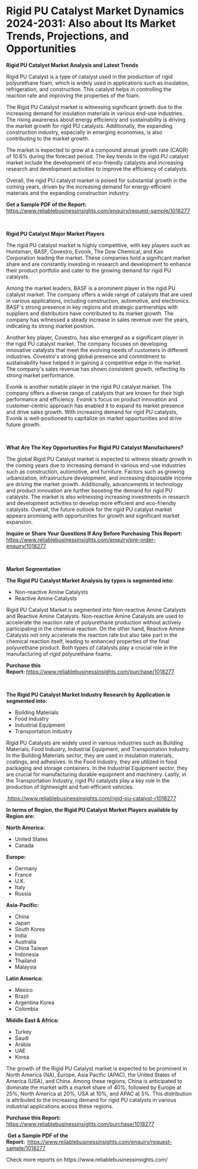 <p><h1>Rigid PU Catalyst Market Dynamics 2024-2031: Also about Its Market Trends, Projections, and Opportunities</h1></p><p><strong>Rigid PU Catalyst Market Analysis and Latest Trends</strong></p>
<p><p>Rigid PU Catalyst is a type of catalyst used in the production of rigid polyurethane foam, which is widely used in applications such as insulation, refrigeration, and construction. This catalyst helps in controlling the reaction rate and improving the properties of the foam.</p><p>The Rigid PU Catalyst market is witnessing significant growth due to the increasing demand for insulation materials in various end-use industries. The rising awareness about energy efficiency and sustainability is driving the market growth for rigid PU catalysts. Additionally, the expanding construction industry, especially in emerging economies, is also contributing to the market growth.</p><p>The market is expected to grow at a compound annual growth rate (CAGR) of 10.6% during the forecast period. The key trends in the rigid PU catalyst market include the development of eco-friendly catalysts and increasing research and development activities to improve the efficiency of catalysts.</p><p>Overall, the rigid PU catalyst market is poised for substantial growth in the coming years, driven by the increasing demand for energy-efficient materials and the expanding construction industry.</p></p>
<p><strong>Get a Sample PDF of the Report:&nbsp;</strong> <a href="https://www.reliablebusinessinsights.com/enquiry/request-sample/1018277">https://www.reliablebusinessinsights.com/enquiry/request-sample/1018277</a></p>
<p>&nbsp;</p>
<p><strong>Rigid PU Catalyst Major Market Players</strong></p>
<p><p>The rigid PU catalyst market is highly competitive, with key players such as Huntsman, BASF, Covestro, Evonik, The Dow Chemical, and Kao Corporation leading the market. These companies hold a significant market share and are constantly investing in research and development to enhance their product portfolio and cater to the growing demand for rigid PU catalysts.</p><p>Among the market leaders, BASF is a prominent player in the rigid PU catalyst market. The company offers a wide range of catalysts that are used in various applications, including construction, automotive, and electronics. BASF's strong presence in key regions and strategic partnerships with suppliers and distributors have contributed to its market growth. The company has witnessed a steady increase in sales revenue over the years, indicating its strong market position.</p><p>Another key player, Covestro, has also emerged as a significant player in the rigid PU catalyst market. The company focuses on developing innovative catalysts that meet the evolving needs of customers in different industries. Covestro's strong global presence and commitment to sustainability have helped it in gaining a competitive edge in the market. The company's sales revenue has shown consistent growth, reflecting its strong market performance.</p><p>Evonik is another notable player in the rigid PU catalyst market. The company offers a diverse range of catalysts that are known for their high performance and efficiency. Evonik's focus on product innovation and customer-centric approach has enabled it to expand its market presence and drive sales growth. With increasing demand for rigid PU catalysts, Evonik is well-positioned to capitalize on market opportunities and drive future growth.</p></p>
<p>&nbsp;</p>
<p><strong>What Are The Key Opportunities For Rigid PU Catalyst Manufacturers?</strong></p>
<p><p>The global Rigid PU Catalyst market is expected to witness steady growth in the coming years due to increasing demand in various end-use industries such as construction, automotive, and furniture. Factors such as growing urbanization, infrastructure development, and increasing disposable income are driving the market growth. Additionally, advancements in technology and product innovation are further boosting the demand for rigid PU catalysts. The market is also witnessing increasing investments in research and development activities to develop more efficient and eco-friendly catalysts. Overall, the future outlook for the rigid PU catalyst market appears promising with opportunities for growth and significant market expansion.</p></p>
<p><strong>Inquire or Share Your Questions If Any Before Purchasing This Report:</strong> <a href="https://www.reliablebusinessinsights.com/enquiry/pre-order-enquiry/1018277">https://www.reliablebusinessinsights.com/enquiry/pre-order-enquiry/1018277</a></p>
<p>&nbsp;</p>
<p><strong>Market Segmentation</strong></p>
<p><strong>The Rigid PU Catalyst Market Analysis by types is segmented into:</strong></p>
<p><ul><li>Non-reactive Amine Catalysts</li><li>Reactive Amine Catalysts</li></ul></p>
<p><p>Rigid PU Catalyst Market is segmented into Non-reactive Amine Catalysts and Reactive Amine Catalysts. Non-reactive Amine Catalysts are used to accelerate the reaction rate of polyurethane production without actively participating in the chemical reaction. On the other hand, Reactive Amine Catalysts not only accelerate the reaction rate but also take part in the chemical reaction itself, leading to enhanced properties of the final polyurethane product. Both types of catalysts play a crucial role in the manufacturing of rigid polyurethane foams.</p></p>
<p><strong>Purchase this Report:&nbsp;</strong><a href="https://www.reliablebusinessinsights.com/purchase/1018277">https://www.reliablebusinessinsights.com/purchase/1018277</a></p>
<p>&nbsp;</p>
<p><strong>The Rigid PU Catalyst Market Industry Research by Application is segmented into:</strong></p>
<p><ul><li>Building Materials</li><li>Food Industry</li><li>Industrial Equipment</li><li>Transportation Industry</li></ul></p>
<p><p>Rigid PU Catalysts are widely used in various industries such as Building Materials, Food Industry, Industrial Equipment, and Transportation Industry. In the Building Materials sector, they are used in insulation materials, coatings, and adhesives. In the Food Industry, they are utilized in food packaging and storage containers. In the Industrial Equipment sector, they are crucial for manufacturing durable equipment and machinery. Lastly, in the Transportation Industry, rigid PU catalysts play a key role in the production of lightweight and fuel-efficient vehicles.</p></p>
<p><a href="https://www.reliablebusinessinsights.com/rigid-pu-catalyst-r1018277">&nbsp;https://www.reliablebusinessinsights.com/rigid-pu-catalyst-r1018277</a></p>
<p><strong>In terms of Region, the Rigid PU Catalyst Market Players available by Region are:</strong></p>
<p>
    <p> <strong> North America: </strong>
        <ul>
            <li>United States</li>
            <li>Canada</li>
        </ul>
        </p> 
    <p> <strong> Europe: </strong>
        <ul>
            <li>Germany</li>
            <li>France</li>
            <li>U.K.</li>
            <li>Italy</li>
            <li>Russia</li>
        </ul>
        </p> 
    <p> <strong> Asia-Pacific: </strong>
        <ul>
            <li>China</li>
            <li>Japan</li>
            <li>South Korea</li>
            <li>India</li>
            <li>Australia</li>
            <li>China Taiwan</li>
            <li>Indonesia</li>
            <li>Thailand</li>
            <li>Malaysia</li>
        </ul>
        </p> 
    <p> <strong> Latin America: </strong>
        <ul>
            <li>Mexico</li>
            <li>Brazil</li>
            <li>Argentina Korea</li>
            <li>Colombia</li>
        </ul>
        </p> 
    <p> <strong> Middle East & Africa: </strong>
        <ul>
            <li>Turkey</li>
            <li>Saudi</li>
            <li>Arabia</li>
            <li>UAE</li>
            <li>Korea</li>
        </ul>
    </p>
    </p>
<p><p>The growth of the Rigid PU Catalyst market is expected to be prominent in North America (NA), Europe, Asia Pacific (APAC), the United States of America (USA), and China. Among these regions, China is anticipated to dominate the market with a market share of 40%, followed by Europe at 25%, North America at 20%, USA at 10%, and APAC at 5%. This distribution is attributed to the increasing demand for rigid PU catalysts in various industrial applications across these regions.</p></p>
<p><strong>Purchase this Report: </strong><a href="https://www.reliablebusinessinsights.com/purchase/1018277">https://www.reliablebusinessinsights.com/purchase/1018277</a></p>
<p>&nbsp;<strong>Get a Sample PDF of the Report:&nbsp;&nbsp;</strong><a href="https://www.reliablebusinessinsights.com/enquiry/request-sample/1018277">https://www.reliablebusinessinsights.com/enquiry/request-sample/1018277</a></p>
<p><strong></strong></p>
<p>Check more reports on https://www.reliablebusinessinsights.com/</p>